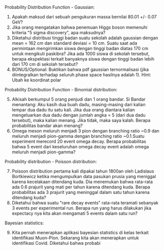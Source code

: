Probability Distribution Function - Gaussian:
1. Apakah maksud dari sebuah pengukuran massa bernilai 80.01 +/- 0.07 GeV?
2. Jika orang mengatakan bahwa penemuan Higgs boson memenuhi kriteria "5 sigma discovery", apa maksudnya?
3. Diketahui distribusi tinggi badan suatu sekolah adalah gaussian dengan mean = 162 cm dan standard deviasi = 10 cm. Suatu saat ada permintaan mengirimkan siswa dengan tinggi badan diatas 170 cm untuk mengikuti paskibra? Jika ada 1000 siswa di sekolah tersebut, berapa ekspektasi terkait banyaknya siswa dengan tinggi badan lebih dari 170 cm di sekolah tersebut?
4. BONUS/Optional: Buktikan bahwa pdf gaussian ternormalisasi (jika diintegralkan terhadap seluruh phase space hasilnya adalah 1). Hint: Ubah ke koordinat polar

Probability Distribution Function - Binomial distribution:

5. Alkisah berkumpul 5 orang penjudi dan 1 orang bandar. Si Bandar menantang: Aku kasih dua buah dadu, masing-masing dari kalian lempar dua dadu itu satu kali. Jika dua orang diantara kalian mengeluarkan dua dadu dengan jumlah angka = 5 (dari dua dadu tersebut), maka kalian menang. Jika tidak, maka saya kalah. Berapa probabilitas bandar akan menang?
6. Omega meson meluruh menjadi 3 pion dengan branching ratio ~0.9 dan meluruh menjadi pion-gamma dengan branching ratio ~0.1.Suatu experiment merecord 20 event omega decay. Berapa probabilitas bahwa 5 event dari keseluruhan omega decay event adalah omega meluruh menjadi pion-gamma?

Probability distribution - Poisson distribution:

7. Poisson distribution pertama kali dipakai tahun 1800an oleh Ladislaus Bortkiewicz ketika mengumpulkan data pasukan prusia yang meniggal karena kecelakaan ditendang kuda. Dia menemukan bahwa rata-rata ada 0.6 prajurit yang mati per tahun karena ditendang kuda. Berapa probabilitas ada 3 prajurit yang meninggal dalam satu tahun karena ditendang kuda?
8. Diketahui bahwa suatu "rare decay events" rata-rata teramati sebanyak 3 events per experimental run. Berapa run yang harus dilakukan jika expectacy nya kita akan mengamati 5 events dalam satu run?

Bayesian statistics:

9. Kita pernah menerapkan aplikasi bayesian statistics di kelas terkait identifikasi Muon-Pion. Sekarang kita akan menerapkan untuk identifikasi Covid. Diketahui bahwa probabi
